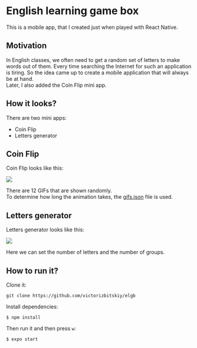 # English learning game box  

This is a mobile app, that I created just when played with React Native. 

## Motivation

In English classes, we often need to get a random set of letters to make words out of them. Every time searching the Internet for such an application is tiring. So the idea came up to create a mobile application that will always be at hand.  
Later, I also added the Coin Flip mini app.

## How it looks?

There are two mini apps:  
- Coin Flip
- Letters generator

## Coin Flip

Coin Flip looks like this:  

<img src="https://github.com/victorizbitskiy/elgb/blob/main/docs/img/Coin%20flip.gif"/>  

There are 12 GIFs that are shown randomly.  
To determine how long the animation takes, the [gifs.json](https://github.com/victorizbitskiy/elgb/blob/main/src/modules/coinFlip/gifs/gifs.json) file is used.

## Letters generator

Letters generator looks like this:  

<img src="https://github.com/victorizbitskiy/elgb/blob/main/docs/img/Letters%20generator.gif"/>  

Here we can set the number of letters and the number of groups.

## How to run it?

Clone it:
```
git clone https://github.com/victorizbitskiy/elgb
```
Install dependencies:
```
$ npm install
```
Then run it and then press `w`:
```
$ expo start
```




